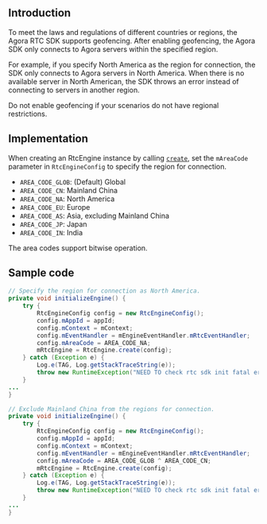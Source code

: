 ## Introduction

To meet the laws and regulations of different countries or regions, the Agora RTC SDK supports geofencing. After enabling geofencing, the Agora SDK only connects to Agora servers within the specified region.

For example, if you specify North America as the region for connection, the SDK only connects to Agora servers in North America. When there is no available server in North American, the SDK throws an error instead of connecting to servers in another region.

<div class="alert note">Do not enable geofencing if your scenarios do not have regional restrictions.</div>

## Implementation

When creating an RtcEngine instance by calling [`create`](https://docs-preview.agoralab.co/en/trinity/API%20Reference/java_high_level/classio_1_1agora_1_1rtc2_1_1_rtc_engine.html#afffd4c0d9b799631ed407c5167b6e09a), set the `mAreaCode` parameter in `RtcEngineConfig` to specify the region for connection.

- `AREA_CODE_GLOB`: (Default) Global
- `AREA_CODE_CN`: Mainland China
- `AREA_CODE_NA`: North America
- `AREA_CODE_EU`: Europe
- `AREA_CODE_AS`: Asia, excluding Mainland China
- `AREA_CODE_JP`: Japan
- `AREA_CODE_IN`: India

<div class="alert note">The area codes support bitwise operation.</div>

## Sample code

```java
// Specify the region for connection as North America.
private void initializeEngine() {
    try {
        RtcEngineConfig config = new RtcEngineConfig();
        config.mAppId = appId;
        config.mContext = mContext;
        config.mEventHandler = mEngineEventHandler.mRtcEventHandler;
        config.mAreaCode = AREA_CODE_NA;
        mRtcEngine = RtcEngine.create(config);
    } catch (Exception e) {
        Log.e(TAG, Log.getStackTraceString(e));
        throw new RuntimeException("NEED TO check rtc sdk init fatal error\n" + Log.getStackTraceString(e));
    }
...
}
```

```java
// Exclude Mainland China from the regions for connection.
private void initializeEngine() {
    try {
        RtcEngineConfig config = new RtcEngineConfig();
        config.mAppId = appId;
        config.mContext = mContext;
        config.mEventHandler = mEngineEventHandler.mRtcEventHandler;
        config.mAreaCode = AREA_CODE_GLOB ^ AREA_CODE_CN;
        mRtcEngine = RtcEngine.create(config);
    } catch (Exception e) {
        Log.e(TAG, Log.getStackTraceString(e));
        throw new RuntimeException("NEED TO check rtc sdk init fatal error\n" + Log.getStackTraceString(e));
    }
...
}
```